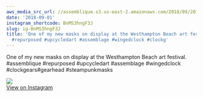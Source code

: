 ```yaml
---
aws_media_src_url: //assemblique.s3.us-east-2.amazonaws.com/2018/09/2018-09-01_17-36-22_UTC.jpg
date: '2018-09-01'
instagram_shortcode: BnMS3hngF3J
slug: ig-BnMS3hngF3J
title: 'One of my new masks on display at the Westhampton Beach art festival. #assemblique
  #repurposed #upcycledart #assemblage #wingedclock #clockg'
---
```


One of my new masks on display at the Westhampton Beach art festival. #assemblique #repurposed #upcycledart #assemblage #wingedclock #clockgears#gearhead #steampunkmasks 

![](//assemblique.s3.us-east-2.amazonaws.com/2018/09/2018-09-01_17-36-22_UTC.jpg)   
[View on Instagram](https://www.instagram.com/p/BnMS3hngF3J/)